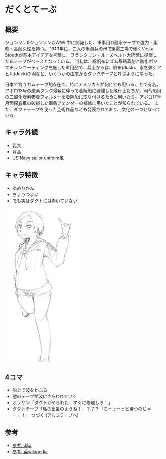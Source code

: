 # だくとてーぷ

## 概要

ジョンソン&ジョンソンがWWII中に開発した、軍事用の耐水テープで強力・柔軟・高耐久性を持つ。
1943年に、二人の米海兵の母で軍需工場で働くVesta Stoudtが基本アイデアを考案し、フランクリン・ルーズベルト大統領に提案した布テープがベースとなっている。
当初は、綿帆布にゴム系粘着剤と防水ポリエチレンコーティングを施した軍用品で、兵士からは、帆布(duck)、水を弾くアヒル(duck)の羽など、いくつかの由来からダックテープと呼ぶようになった。

日本で言うガムテープ的存在で、特にアメリカ人が何にでも用いることで有名。
アポロ13号の酸素タンク爆発に伴って着陸船に避難した飛行士たちが、司令船用の二酸化炭素吸着フィルターを着陸船に取り付けるために用いたり、アポロ17号月面探査車の破損した車輪フェンダーの補修に用いたことが知られている。
また、ダクトテープを使った芸術作品なども発表されており、文化の一つとなっている。

## キャラ外観

- 乳大
- 背高
- US Navy sailor uniform風

## キャラ特徴

- あめりかん
- ちょうつよい
- でも実はダクトには向いていない

![DuctTape](thumbs/DuctTape.png)

## 4コマ

- 船上で波をかぶる
- 他のテープが波にさらわれていく
- オッサン「ダクトがやられた！すぐに修理しろ！」
- ダクトテープ「私の出番のようね！」？？？「ちーょーっと待つのじゃー！！」
つづく (アルミテープへ)

## 参考

- [参考: J&J](https://ourstory.jnj.com/duct-tape)
- [参考: 英wikipedia](https://en.wikipedia.org/wiki/Duct_tape#History_and_etymology)